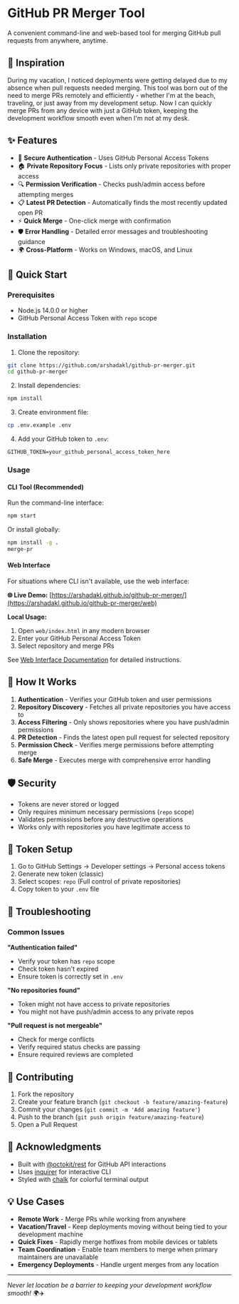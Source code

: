 # GitHub PR Merger Tool

A convenient command-line and web-based tool for merging GitHub pull requests from anywhere, anytime.

## 🎯 Inspiration

During my vacation, I noticed deployments were getting delayed due to my absence when pull requests needed merging. This tool was born out of the need to merge PRs remotely and efficiently - whether I'm at the beach, traveling, or just away from my development setup. Now I can quickly merge PRs from any device with just a GitHub token, keeping the development workflow smooth even when I'm not at my desk.

## ✨ Features

- 🔐 **Secure Authentication** - Uses GitHub Personal Access Tokens
- 🏠 **Private Repository Focus** - Lists only private repositories with proper access
- 🔍 **Permission Verification** - Checks push/admin access before attempting merges
- 📋 **Latest PR Detection** - Automatically finds the most recently updated open PR
- ⚡ **Quick Merge** - One-click merge with confirmation
- 🛡️ **Error Handling** - Detailed error messages and troubleshooting guidance
- 🌍 **Cross-Platform** - Works on Windows, macOS, and Linux

## 🚀 Quick Start

### Prerequisites

- Node.js 14.0.0 or higher
- GitHub Personal Access Token with `repo` scope

### Installation

1. Clone the repository:
```bash
git clone https://github.com/arshadakl/github-pr-merger.git
cd github-pr-merger
```

2. Install dependencies:
```bash
npm install
```

3. Create environment file:
```bash
cp .env.example .env
```

4. Add your GitHub token to `.env`:
```
GITHUB_TOKEN=your_github_personal_access_token_here
```

### Usage

#### CLI Tool (Recommended)

Run the command-line interface:
```bash
npm start
```

Or install globally:
```bash
npm install -g .
merge-pr
```

#### Web Interface

For situations where CLI isn't available, use the web interface:

**🌐 Live Demo:** [https://arshadakl.github.io/github-pr-merger/](https://arshadakl.github.io/github-pr-merger/web)

**Local Usage:**
1. Open `web/index.html` in any modern browser
2. Enter your GitHub Personal Access Token
3. Select repository and merge PRs

See [Web Interface Documentation](web/README.md) for detailed instructions.

## 🔧 How It Works

1. **Authentication** - Verifies your GitHub token and user permissions
2. **Repository Discovery** - Fetches all private repositories you have access to
3. **Access Filtering** - Only shows repositories where you have push/admin permissions
4. **PR Detection** - Finds the latest open pull request for selected repository
5. **Permission Check** - Verifies merge permissions before attempting merge
6. **Safe Merge** - Executes merge with comprehensive error handling

## 🛡️ Security

- Tokens are never stored or logged
- Only requires minimum necessary permissions (`repo` scope)
- Validates permissions before any destructive operations
- Works only with repositories you have legitimate access to

## 📝 Token Setup

1. Go to GitHub Settings → Developer settings → Personal access tokens
2. Generate new token (classic)
3. Select scopes: `repo` (Full control of private repositories)
4. Copy token to your `.env` file

## 🚨 Troubleshooting

### Common Issues

**"Authentication failed"**
- Verify your token has `repo` scope
- Check token hasn't expired
- Ensure token is correctly set in `.env`

**"No repositories found"**
- Token might not have access to private repositories
- You might not have push/admin access to any private repos

**"Pull request is not mergeable"**
- Check for merge conflicts
- Verify required status checks are passing
- Ensure required reviews are completed

## 🤝 Contributing

1. Fork the repository
2. Create your feature branch (`git checkout -b feature/amazing-feature`)
3. Commit your changes (`git commit -m 'Add amazing feature'`)
4. Push to the branch (`git push origin feature/amazing-feature`)
5. Open a Pull Request

## 🙏 Acknowledgments

- Built with [@octokit/rest](https://github.com/octokit/rest.js) for GitHub API interactions
- Uses [inquirer](https://github.com/SBoudrias/Inquirer.js) for interactive CLI
- Styled with [chalk](https://github.com/chalk/chalk) for colorful terminal output

## 💡 Use Cases

- **Remote Work** - Merge PRs while working from anywhere
- **Vacation/Travel** - Keep deployments moving without being tied to your development machine
- **Quick Fixes** - Rapidly merge hotfixes from mobile devices or tablets
- **Team Coordination** - Enable team members to merge when primary maintainers are unavailable
- **Emergency Deployments** - Handle urgent merges from any location

---

*Never let location be a barrier to keeping your development workflow smooth!* 🌍✈️
